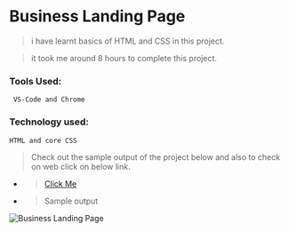 # Business Landing Page

> i have learnt basics of HTML and CSS in this project.

> it took me around 8 hours to complete this project.

### Tools Used:

     VS-Code and Chrome

### Technology used:

    HTML and core CSS

> Check out the sample output of the project below and also to check on web click on below link.

- > [Click Me](https://dynamic-elf-d249db.netlify.app/)

- > Sample output

![Business Landing Page](https://user-images.githubusercontent.com/67215417/202187405-be6d8165-ef3c-494f-aca7-f1669471f9c4.png)
